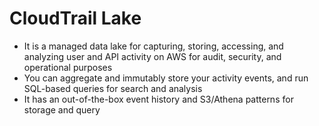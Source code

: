 
# CloudTrail Lake 
- It is a managed data lake for capturing, storing, accessing, and analyzing user and API activity on AWS for audit, 
  security, and operational purposes
- You can aggregate and immutably store your activity events, and run SQL-based queries for search and analysis
- It has an out-of-the-box event history and S3/Athena patterns for storage and query